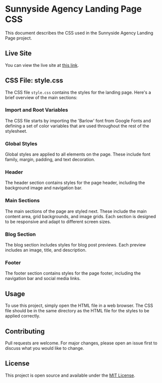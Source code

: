 # Sunnyside Agency Landing Page CSS

This document describes the CSS used in the Sunnyside Agency Landing Page project.

## Live Site

You can view the live site at [this link](https://okly2023.github.io/sunnyside-agency/).

## CSS File: style.css

The CSS file `style.css` contains the styles for the landing page. Here's a brief overview of the main sections:

### Import and Root Variables

The CSS file starts by importing the 'Barlow' font from Google Fonts and defining a set of color variables that are used throughout the rest of the stylesheet.

### Global Styles

Global styles are applied to all elements on the page. These include font family, margin, padding, and text decoration.

### Header

The header section contains styles for the page header, including the background image and navigation bar.

### Main Sections

The main sections of the page are styled next. These include the main content area, grid backgrounds, and image grids. Each section is designed to be responsive and adapt to different screen sizes.

### Blog Section

The blog section includes styles for blog post previews. Each preview includes an image, title, and description.

### Footer

The footer section contains styles for the page footer, including the navigation bar and social media links.

## Usage

To use this project, simply open the HTML file in a web browser. The CSS file should be in the same directory as the HTML file for the styles to be applied correctly.

## Contributing

Pull requests are welcome. For major changes, please open an issue first to discuss what you would like to change.

## License

This project is open source and available under the [MIT License](https://opensource.org/licenses/MIT).